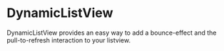 DynamicListView
===============

DynamicListView provides an easy way to add a bounce-effect and the pull-to-refresh interaction to your listview.
